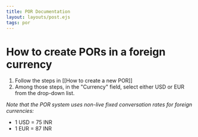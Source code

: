 ```yaml
---
title: POR Documentation
layout: layouts/post.ejs
tags: por
---
```


# How to create PORs in a foreign currency

1. Follow the steps in [[How to create a new POR]]
2. Among those steps, in the "Currency" field, select either USD or EUR from the drop-down list.

*Note that the POR system uses non-live fixed conversation rates for foreign currencies:*
 * 1 USD = 75 INR
 * 1 EUR = 87 INR